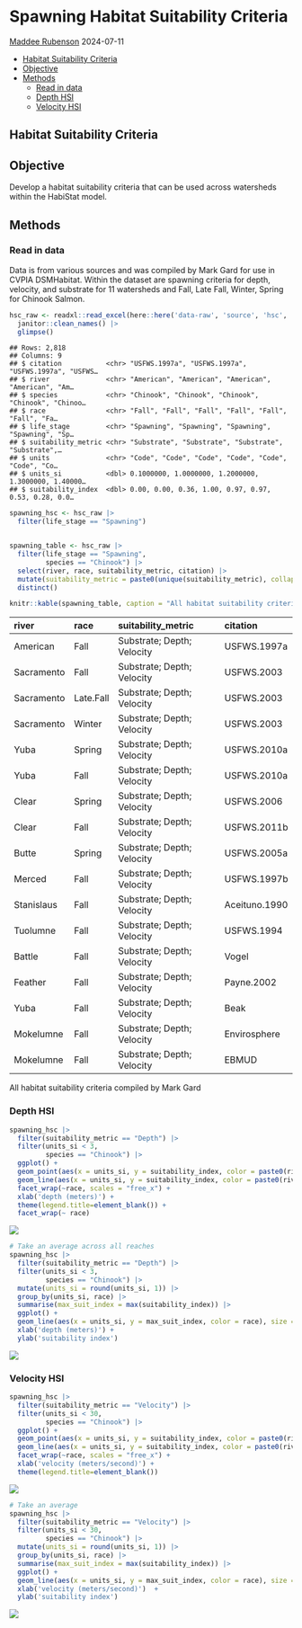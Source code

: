 Spawning Habitat Suitability Criteria
================
[Maddee Rubenson](mailto:mrubenson@flowwest.com)
2024-07-11

- [Habitat Suitability Criteria](#habitat-suitability-criteria)
- [Objective](#objective)
- [Methods](#methods)
  - [Read in data](#read-in-data)
  - [Depth HSI](#depth-hsi)
  - [Velocity HSI](#velocity-hsi)

## Habitat Suitability Criteria

## Objective

Develop a habitat suitability criteria that can be used across
watersheds within the HabiStat model.

## Methods

### Read in data

Data is from various sources and was compiled by Mark Gard for use in
CVPIA DSMHabitat. Within the dataset are spawning criteria for depth,
velocity, and substrate for 11 watersheds and Fall, Late Fall, Winter,
Spring for Chinook Salmon.

``` r
hsc_raw <- readxl::read_excel(here::here('data-raw', 'source', 'hsc', 'HSC.xlsx'), sheet = "flat") |> 
  janitor::clean_names() |> 
  glimpse()
```

    ## Rows: 2,818
    ## Columns: 9
    ## $ citation           <chr> "USFWS.1997a", "USFWS.1997a", "USFWS.1997a", "USFWS…
    ## $ river              <chr> "American", "American", "American", "American", "Am…
    ## $ species            <chr> "Chinook", "Chinook", "Chinook", "Chinook", "Chinoo…
    ## $ race               <chr> "Fall", "Fall", "Fall", "Fall", "Fall", "Fall", "Fa…
    ## $ life_stage         <chr> "Spawning", "Spawning", "Spawning", "Spawning", "Sp…
    ## $ suitability_metric <chr> "Substrate", "Substrate", "Substrate", "Substrate",…
    ## $ units              <chr> "Code", "Code", "Code", "Code", "Code", "Code", "Co…
    ## $ units_si           <dbl> 0.1000000, 1.0000000, 1.2000000, 1.3000000, 1.40000…
    ## $ suitability_index  <dbl> 0.00, 0.00, 0.36, 1.00, 0.97, 0.97, 0.53, 0.28, 0.0…

``` r
spawning_hsc <- hsc_raw |> 
  filter(life_stage == "Spawning")


spawning_table <- hsc_raw |> 
  filter(life_stage == "Spawning",
         species == "Chinook") |>
  select(river, race, suitability_metric, citation) |> 
  mutate(suitability_metric = paste0(unique(suitability_metric), collapse = "; ")) |> 
  distinct() 

knitr::kable(spawning_table, caption = "All habitat suitability criteria compiled by Mark Gard")
```

| river      | race      | suitability_metric         | citation      |
|:-----------|:----------|:---------------------------|:--------------|
| American   | Fall      | Substrate; Depth; Velocity | USFWS.1997a   |
| Sacramento | Fall      | Substrate; Depth; Velocity | USFWS.2003    |
| Sacramento | Late.Fall | Substrate; Depth; Velocity | USFWS.2003    |
| Sacramento | Winter    | Substrate; Depth; Velocity | USFWS.2003    |
| Yuba       | Spring    | Substrate; Depth; Velocity | USFWS.2010a   |
| Yuba       | Fall      | Substrate; Depth; Velocity | USFWS.2010a   |
| Clear      | Spring    | Substrate; Depth; Velocity | USFWS.2006    |
| Clear      | Fall      | Substrate; Depth; Velocity | USFWS.2011b   |
| Butte      | Spring    | Substrate; Depth; Velocity | USFWS.2005a   |
| Merced     | Fall      | Substrate; Depth; Velocity | USFWS.1997b   |
| Stanislaus | Fall      | Substrate; Depth; Velocity | Aceituno.1990 |
| Tuolumne   | Fall      | Substrate; Depth; Velocity | USFWS.1994    |
| Battle     | Fall      | Substrate; Depth; Velocity | Vogel         |
| Feather    | Fall      | Substrate; Depth; Velocity | Payne.2002    |
| Yuba       | Fall      | Substrate; Depth; Velocity | Beak          |
| Mokelumne  | Fall      | Substrate; Depth; Velocity | Envirosphere  |
| Mokelumne  | Fall      | Substrate; Depth; Velocity | EBMUD         |

All habitat suitability criteria compiled by Mark Gard

### Depth HSI

``` r
spawning_hsc |> 
  filter(suitability_metric == "Depth") |> 
  filter(units_si < 3,
         species == "Chinook") |>   
  ggplot() + 
  geom_point(aes(x = units_si, y = suitability_index, color = paste0(river, " (", citation, ")"))) + 
  geom_line(aes(x = units_si, y = suitability_index, color = paste0(river, " (", citation, ")"))) + 
  facet_wrap(~race, scales = "free_x") + 
  xlab('depth (meters)') + 
  theme(legend.title=element_blank()) + 
  facet_wrap(~ race)
```

![](spawning-criteria-comparison_files/figure-gfm/unnamed-chunk-2-1.png)<!-- -->

``` r
# Take an average across all reaches
spawning_hsc |> 
  filter(suitability_metric == "Depth") |> 
  filter(units_si < 3,
         species == "Chinook") |>   
  mutate(units_si = round(units_si, 1)) |> 
  group_by(units_si, race) |> 
  summarise(max_suit_index = max(suitability_index)) |> 
  ggplot() + 
  geom_line(aes(x = units_si, y = max_suit_index, color = race), size = 1) + 
  xlab('depth (meters)') + 
  ylab('suitability index') 
```

![](spawning-criteria-comparison_files/figure-gfm/unnamed-chunk-2-2.png)<!-- -->

### Velocity HSI

``` r
spawning_hsc |> 
  filter(suitability_metric == "Velocity") |> 
  filter(units_si < 30,
         species == "Chinook") |>   
  ggplot() + 
  geom_point(aes(x = units_si, y = suitability_index, color = paste0(river, " (", citation, ")"))) + 
  geom_line(aes(x = units_si, y = suitability_index, color = paste0(river, " (", citation, ")"))) + 
  facet_wrap(~race, scales = "free_x") + 
  xlab('velocity (meters/second)') + 
  theme(legend.title=element_blank())
```

![](spawning-criteria-comparison_files/figure-gfm/unnamed-chunk-3-1.png)<!-- -->

``` r
# Take an average
spawning_hsc |> 
  filter(suitability_metric == "Velocity") |> 
  filter(units_si < 30,
         species == "Chinook") |>   
  mutate(units_si = round(units_si, 1)) |> 
  group_by(units_si, race) |> 
  summarise(max_suit_index = max(suitability_index)) |> 
  ggplot() + 
  geom_line(aes(x = units_si, y = max_suit_index, color = race), size = 1) + 
  xlab('velocity (meters/second)')  + 
  ylab('suitability index')
```

![](spawning-criteria-comparison_files/figure-gfm/unnamed-chunk-3-2.png)<!-- -->
